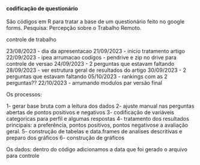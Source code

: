 #### codificação de questionário

São códigos em R para tratar a base de um questionário feito no google forms.
Pesquisa: Percepção sobre o Trabalho Remoto.

controle de trabalho

23/08/2023 - dia da apresentacao
21/09/2023 - inicio tratamento artigo
22/09/2023 - ipea arrumacao codigos - pendrive e zip no drive para controle de versao
24/09/2023 - 2 perguntas que estavam faltando
28/09/2023 - ver estrutura geral de resultados do artigo
30/09/2023 - 2 perguntas que estavam faltando
05/10/2023 - rankings com as 2 perguntas??
22/10/2023 - arrumando modulos par versão final

Os processos:

1- gerar base bruta com a leitura dos dados
2- ajuste manual nas perguntas abertas de pontos positivos e negativos
3- codificação de variáveis categoricas para perfil e algumas respostas
4- tratamento dos resultados principais: a preferência, pontos positivos, pontos negativose a avaliação geral.
5- construção de tabelas e data.frames de analises descritivas e preparo dos gráficos
6- construção de gráficos


Os dados:
dentro do código adicionamos a data que foi gerado o arquivo para controle